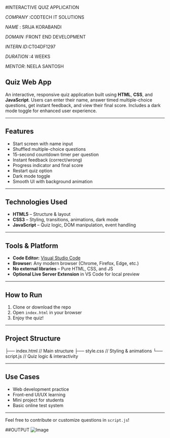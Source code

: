 #INTERACTIVE QUIZ APPLICATION

*COMPANY* :CODTECH IT SOLUTIONS

*NAME* : SRIJA KORABANDI

*DOMAIN* :FRONT END DEVELOPMENT

*INTERN ID*:CT04DF1297

*DURATION* :4 WEEKS

*MENTOR*: NEELA SANTOSH

##  Quiz Web App

An interactive, responsive quiz application built using **HTML**, **CSS**, and **JavaScript**. Users can enter their name, answer timed multiple-choice questions, get instant feedback, and view their final score. Includes a dark mode toggle for enhanced user experience.

---

##  Features

-  Start screen with name input  
-  Shuffled multiple-choice questions  
-  15-second countdown timer per question  
-  Instant feedback (correct/wrong)  
-  Progress indicator and final score  
-  Restart quiz option  
-  Dark mode toggle  
-  Smooth UI with background animation

---

##  Technologies Used

- **HTML5** – Structure & layout  
- **CSS3** – Styling, transitions, animations, dark mode  
- **JavaScript** – Quiz logic, DOM manipulation, event handling

---

## Tools & Platform

- **Code Editor:** [Visual Studio Code](https://code.visualstudio.com/)  
- **Browser:** Any modern browser (Chrome, Firefox, Edge, etc.)  
- **No external libraries** – Pure HTML, CSS, and JS  
- **Optional Live Server Extension** in VS Code for local preview

---

##  How to Run

1. Clone or download the repo  
2. Open `index.html` in your browser  
3. Enjoy the quiz!

---

## Project Structure
├── index.html // Main structure
├── style.css // Styling & animations
└── script.js // Quiz logic & interactivity


---

##  Use Cases

- Web development practice  
- Front-end UI/UX learning  
- Mini project for students  
- Basic online test system

---

Feel free to contribute or customize questions in `script.js`!


##OUTPUT
![Image](https://github.com/user-attachments/assets/17ae5742-ce28-4ce4-b35d-acec7c9ccf5e)
